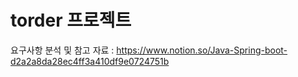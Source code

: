 # torder 프로젝트

요구사항 분석 및 참고 자료 : https://www.notion.so/Java-Spring-boot-d2a2a8da28ec4ff3a410df9e0724751b
